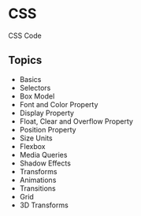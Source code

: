 # CSS
CSS Code

## Topics
- Basics
- Selectors
- Box Model
- Font and Color Property
- Display Property
- Float, Clear and Overflow Property
- Position Property
- Size Units
- Flexbox
- Media Queries
- Shadow Effects
- Transforms
- Animations
- Transitions
- Grid
- 3D Transforms